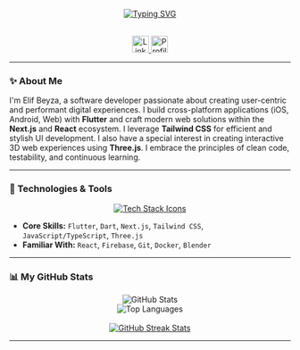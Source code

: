<div align="center">

  <!-- Typing SVG: Font: Inter (modern sans-serif), Weight: 600, Color: Deep Turquoise (#1ABC9C) -->
  [![Typing SVG](https://readme-typing-svg.demolab.com?font=Inter&weight=600&size=22&duration=3500&pause=1000&color=1ABC9C&center=true&vCenter=true&width=600&lines=Hello%2C+I'm+Elif+Beyza+Belhan;Flutter+Developer;Crafting+Modern+Web+%26+Mobile+Experiences;Exploring+the+3D+World+with+Three.js)](https://git.io/typing-svg)

  <br/>

  <a href="https://www.linkedin.com/in/elif-beyza-belhan-638b891b7">
    <img src="https://img.shields.io/badge/LinkedIn-0077B5?style=for-the-badge&logo=linkedin&logoColor=white" alt="LinkedIn" height="30"/>
  </a>
  <img src="https://komarev.com/ghpvc/?username=Ms-elliebb&style=for-the-badge&color=brightgreen" alt="Profile Views" height="30"/>

</div>

---

### ✨ About Me

I'm Elif Beyza, a software developer passionate about creating user-centric and performant digital experiences. I build cross-platform applications (iOS, Android, Web) with **Flutter** and craft modern web solutions within the **Next.js** and **React** ecosystem. I leverage **Tailwind CSS** for efficient and stylish UI development. I also have a special interest in creating interactive 3D web experiences using **Three.js**. I embrace the principles of clean code, testability, and continuous learning.

---

### 🚀 Technologies & Tools

<p align="center">
  <a href="https://skillicons.dev">
    <!-- Node.js icon removed -->
    <img src="https://skillicons.dev/icons?i=flutter,dart,nextjs,tailwind,js,ts,threejs,firebase,git,docker,blender&perline=6&theme=dark" alt="Tech Stack Icons"/>
  </a>
</p>

*   **Core Skills:** `Flutter`, `Dart`, `Next.js`, `Tailwind CSS`, `JavaScript/TypeScript`, `Three.js`
*   **Familiar With:** `React`, `Firebase`, `Git`, `Docker`, `Blender`
    <!-- Node.js removed from list -->

---

### 📊 My GitHub Stats

<p align="center">
  <picture>
    <source media="(prefers-color-scheme: dark)" srcset="https://github-readme-stats.vercel.app/api?username=Ms-elliebb&show_icons=true&theme=tokyonight&rank_icon=github&hide_border=true&include_all_commits=true&count_private=true">
    <source media="(prefers-color-scheme: light)" srcset="https://github-readme-stats.vercel.app/api?username=Ms-elliebb&show_icons=true&theme=default&rank_icon=github&hide_border=true&include_all_commits=true&count_private=true">
    <img align="center" src="https://github-readme-stats.vercel.app/api?username=Ms-elliebb&show_icons=true&theme=tokyonight&rank_icon=github&hide_border=true&include_all_commits=true&count_private=true" alt="GitHub Stats" />
  </picture>
  <br/>
  <picture>
    <source media="(prefers-color-scheme: dark)" srcset="https://github-readme-stats.vercel.app/api/top-langs/?username=Ms-elliebb&theme=tokyonight&layout=compact&hide_border=true&langs_count=8">
    <source media="(prefers-color-scheme: light)" srcset="https://github-readme-stats.vercel.app/api/top-langs/?username=Ms-elliebb&theme=default&layout=compact&hide_border=true&langs_count=8">
    <img align="center" src="https://github-readme-stats.vercel.app/api/top-langs/?username=Ms-elliebb&theme=tokyonight&layout=compact&hide_border=true&langs_count=8" alt="Top Languages"/>
  </picture>
  <br/><br/>
  <a href="https://git.io/streak-stats">
    <img src="https://github-readme-streak-stats.herokuapp.com?user=Ms-elliebb&theme=github-dark-blue&hide_border=true" alt="GitHub Streak Stats" />
  </a>
</p>

---

